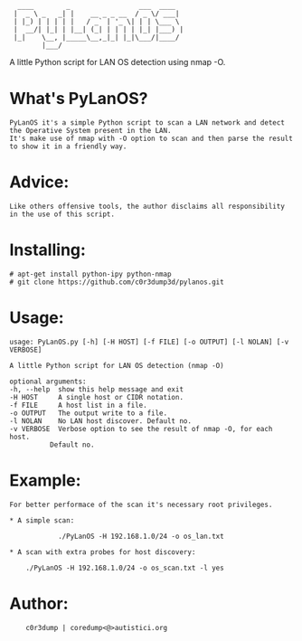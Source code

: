 
	  ____        _                 ___  ____  
	 |  _ \ _   _| |    __ _ _ __  / _ \/ ___| 
	 | |_) | | | | |   / _` | '_ \| | | \___ \ 
	 |  __/| |_| | |__| (_| | | | | |_| |___) |
	 |_|    \__, |_____\__,_|_| |_|\___/|____/ 
	        |___/                              

A little Python script for LAN OS detection using nmap -O.


What's PyLanOS?
===============

	PyLanOS it's a simple Python script to scan a LAN network and detect the Operative System present in the LAN. 
	It's make use of nmap with -O option to scan and then parse the result to show it in a friendly way. 


Advice: 
=======

	Like others offensive tools, the author disclaims all responsibility in the use of this script.

	

Installing:
===========

	# apt-get install python-ipy python-nmap 
	# git clone https://github.com/c0r3dump3d/pylanos.git


Usage:
======

	usage: PyLanOS.py [-h] [-H HOST] [-f FILE] [-o OUTPUT] [-l NOLAN] [-v VERBOSE]

	A little Python script for LAN OS detection (nmap -O)

	optional arguments:
  	-h, --help  show this help message and exit
  	-H HOST     A single host or CIDR notation.
  	-f FILE     A host list in a file.
  	-o OUTPUT   The output write to a file.
  	-l NOLAN    No LAN host discover. Default no.
  	-v VERBOSE  Verbose option to see the result of nmap -O, for each host.
              Default no.

Example:
========
	
	For better performace of the scan it's necessary root privileges.

	* A simple scan:

                ./PyLanOS -H 192.168.1.0/24 -o os_lan.txt 
        
	* A scan with extra probes for host discovery:

		./PyLanOS -H 192.168.1.0/24 -o os_scan.txt -l yes 

Author:
=======

        c0r3dump | coredump<@>autistici.org


